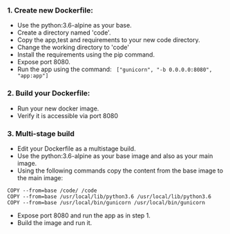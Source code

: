 ### 1. Create new Dockerfile:

- Use the python:3.6-alpine as your base.
- Create a directory named 'code'.
- Copy the app,test and requirements to your new code directory.
- Change the working directory to 'code'
- Install the requirements using the pip command. 
- Expose port 8080.
- Run the app using the command:
 ` ["gunicorn", "-b 0.0.0.0:8080", "app:app"]`
 
### 2. Build your Dockerfile:

- Run your new docker image.
- Verify it is accessible via port 8080

### 3. Multi-stage build

- Edit your Dockerfile as a multistage build.
- Use the python:3.6-alpine as your base image and also as your main image.
- Using the following commands copy the content from the base image to the main image:
```
COPY --from=base /code/ /code
COPY --from=base /usr/local/lib/python3.6 /usr/local/lib/python3.6
COPY --from=base /usr/local/bin/gunicorn /usr/local/bin/gunicorn
```
- Expose port 8080 and run the app as in step 1.
- Build the image and run it.
